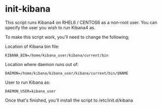 # init-kibana

This script runs Kibana4 on RHEL6 / CENTOS6 as a non-root user.
You can specify the user you wish to run Kibana4 as.

To make this script work, you'll need to change the following;

Location of Kibana bin file:

```
KIBANA_BIN=/home/kibana_user/kibana/current/bin
```

Location where daemon runs out of:

```
DAEMON=/home/kibana/kibana_user/kibana/current/bin/$NAME
```
User to run Kibana as:

```
DAEMON_USER=kibana_user
```
Once that's finished, you'll install the script to /etc/init.d/kibana
